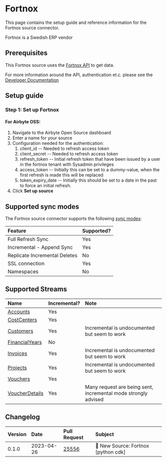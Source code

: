 # Fortnox

This page contains the setup guide and reference information for the Fortnox source connector.

Fortnox is a Swedish ERP vendor

## Prerequisites

This Fortnox source uses the [Fortnox API](https://apps.fortnox.se/apidocs) to get data.

For more information around the API, authentication et.c. please see
the [Developer Documentation](https://developer.fortnox.se/)

## Setup guide

### Step 1: Set up Fortnox

#### For Airbyte OSS:

1. Navigate to the Airbyte Open Source dashboard
2. Enter a name for your source
3. Configuration needed for the authentication:
    1. client_id -- Needed to refresh access token
    2. client_secret -- Needed to refresh access token
    3. refresh_token -- Initial refresh token that have been issued by a user in the fortnox tenant with Sysadmin
       privileges
    4. access_token -- Initially this can be set to a dummy-value, when the first refresh is made this will be replaced
    5. token_expiry_date -- Initially this should be set to a date in the past to force an initial refresh.
6. Click **Set up source**

## Supported sync modes

The Fortnox source connector supports the
following [sync modes](https://docs.airbyte.com/cloud/core-concepts#connection-sync-modes):

| Feature                       | Supported? |
|:------------------------------|:-----------|
| Full Refresh Sync             | Yes        |
| Incremental - Append Sync     | Yes        |
| Replicate Incremental Deletes | No         |
| SSL connection                | Yes        |
| Namespaces                    | No         |

## Supported Streams

| Name                                                                              | Incremental? | Note                                                           |
|:----------------------------------------------------------------------------------|:-------------|:---------------------------------------------------------------|
| [Accounts](https://apps.fortnox.se/apidocs#operation/list_AccountsResource)       | Yes          |                                                                |
| [CostCenters](https://apps.fortnox.se/apidocs#operation/list_CostCentersResource) | Yes          |                                                                |
| [Customers](https://apps.fortnox.se/apidocs#operation/list_CustomersResource)     | Yes          | Incremental is undocumented but seem to work                   |
| [FinancialYears](https://apps.fortnox.se/apidocs#operation/getByDate)             | No           |                                                                |
| [Invoices](https://apps.fortnox.se/apidocs#operation/list_InvoicesResource)       | Yes          | Incremental is undocumented but seem to work                   |
| [Projects](https://apps.fortnox.se/apidocs#operation/list_ProjectsResource)       | Yes          | Incremental is undocumented but seem to work                   |
| [Vouchers](https://apps.fortnox.se/apidocs#operation/list_VouchersResource)       | Yes          |                                                                |
| [VoucherDetails](https://apps.fortnox.se/apidocs#operation/get_VouchersResource)  | Yes          | Many request are being sent, incremental mode strongly advised |

## Changelog

| Version | Date       | Pull Request                                             | Subject                             |
|:--------|:-----------|:---------------------------------------------------------|:------------------------------------|
| 0.1.0   | 2023-04-26 | [25556](https://github.com/airbytehq/airbyte/pull/25556) | 🎉 New Source: Fortnox [python cdk] |
